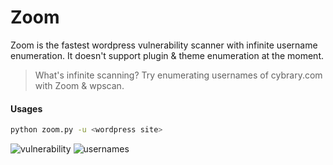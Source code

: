 # Zoom
Zoom is the fastest wordpress vulnerability scanner with infinite username enumeration. It doesn't support plugin & theme enumeration at the moment.
> What's infinite scanning? Try enumerating usernames of cybrary.com with Zoom & wpscan.

#### Usages
``` bash
python zoom.py -u <wordpress site>
```
![vulnerability](https://i.imgur.com/Gl9Jv78.png)
![usernames](https://i.imgur.com/gVcdDia.png)
